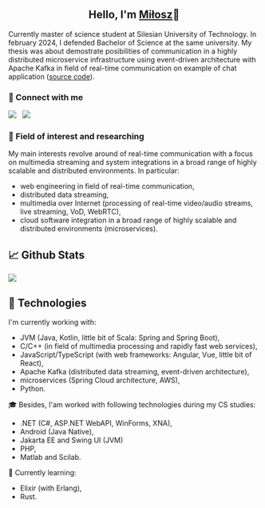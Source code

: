 <h2 align="center">
Hello, I'm <a href="https://miloszgilga.pl" target="_blank">Miłosz</a>👋
</h2>

Currently master of science student at Silesian University of Technology. In february 2024, I defended Bachelor of
Science at the same university. My thesis was about demostrate posibilities of communication in a highly distributed
microservice infrastructure using event-driven architecture with Apache Kafka in field of real-time communication on
example of chat application ([source code](https://github.com/visphere)).

### 🤝 Connect with me
[![](https://img.shields.io/badge/linkedin-%230077B5.svg?style=for-the-badge&logo=linkedin&logoColor=white)](https://www.linkedin.com/in/miłosz-gilga-477201219/) &nbsp;
[![](https://img.shields.io/badge/-Stackoverflow-FE7A16?style=for-the-badge&logo=stack-overflow&logoColor=white)](https://stackoverflow.com/users/18847390/milosz08) &nbsp;

### 🔬 Field of interest and researching
My main interests revolve around of real-time communication with a focus on multimedia streaming and system integrations
in a broad range of highly scalable and distributed environments. In particular:

- web engineering in field of real-time communication,
- distributed data streaming,
- multimedia over Internet (processing of real-time video/audio streams, live streaming, VoD, WebRTC),
- cloud software integration in a broad range of highly scalable and distributed environments (microservices).

## 📈 Github Stats

![](https://streak-stats.demolab.com/?user=milosz08&theme=react&hide_border=true)

## 💎 Technologies
I'm currently working with:
- JVM (Java, Kotlin, little bit of Scala: Spring and Spring Boot),
- C/C++ (in field of multimedia processing and rapidly fast web services),
- JavaScript/TypeScript (with web frameworks: Angular, Vue, little bit of React),
- Apache Kafka (distributed data streaming, event-driven architecture),
- microservices (Spring Cloud architecture, AWS),
- Python.

🎓 Besides, I'am worked with following technologies during my CS studies:
- .NET (C#, ASP.NET WebAPI, WinForms, XNA),
- Android (Java Native),
- Jakarta EE and Swing UI (JVM)
- PHP,
- Matlab and Scilab.

👀 Currently learning:
- Elixir (with Erlang),
- Rust.
